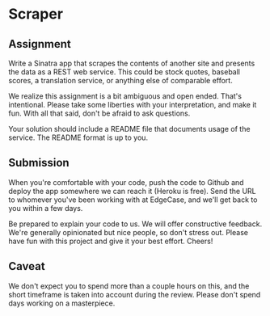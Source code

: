 # Scraper

## Assignment

Write a Sinatra app that scrapes the contents of another site and presents the 
data as a REST web service. This could be stock quotes, baseball scores, a 
translation service, or anything else of comparable effort.

We realize this assignment is a bit ambiguous and open ended. That's intentional.
Please take some liberties with your interpretation, and make it fun. With all
that said, don't be afraid to ask questions.

Your solution should include a README file that documents usage of the service.
The README format is up to you.

## Submission

When you're comfortable with your code, push the code to Github and deploy the 
app somewhere we can reach it (Heroku is free). Send the URL to whomever you've 
been working with at EdgeCase, and we'll get back to you within a few days.

Be prepared to explain your code to us. We will offer constructive feedback.  
We're generally opinionated but nice people, so don't stress out. Please have 
fun with this project and give it your best effort. Cheers!

## Caveat

We don't expect you to spend more than a couple hours on this, and the short 
timeframe is taken into account during the review.  Please don't spend days 
working on a masterpiece.
